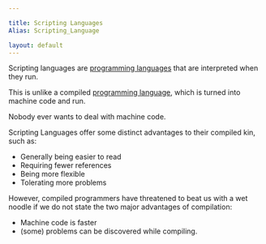 ```yaml
---

title: Scripting Languages
Alias: Scripting_Language

layout: default
---
```


Scripting languages are [programming languages](/Languages/Programming-Languages) that are interpreted when they run.

This is unlike a compiled [programming language](/Languages/Programming-Languages), which is turned into machine code and run.

Nobody ever wants to deal with machine code.

Scripting Languages offer some distinct advantages to their compiled kin, such as:

* Generally being easier to read
* Requiring fewer references
* Being more flexible
* Tolerating more problems 

However, compiled programmers have threatened to beat us with a wet noodle if we do not state the two major advantages of compilation:

* Machine code is faster
* (some) problems can be discovered while compiling.
